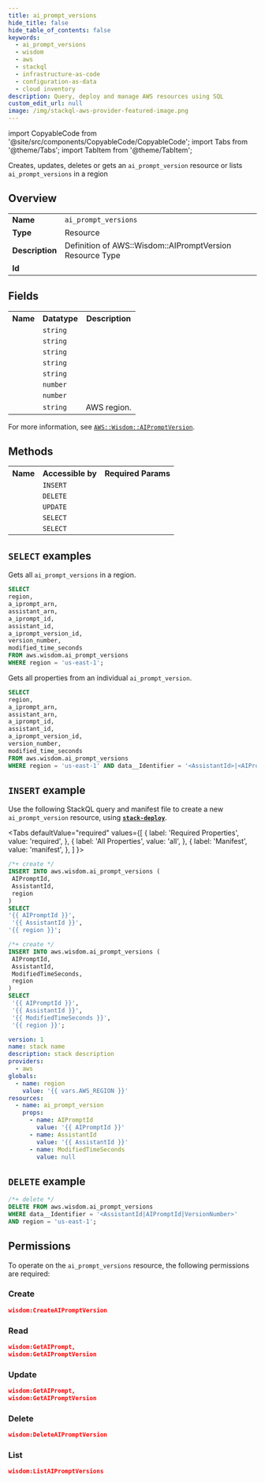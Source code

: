 ```yaml
---
title: ai_prompt_versions
hide_title: false
hide_table_of_contents: false
keywords:
  - ai_prompt_versions
  - wisdom
  - aws
  - stackql
  - infrastructure-as-code
  - configuration-as-data
  - cloud inventory
description: Query, deploy and manage AWS resources using SQL
custom_edit_url: null
image: /img/stackql-aws-provider-featured-image.png
---
```


import CopyableCode from '@site/src/components/CopyableCode/CopyableCode';
import Tabs from '@theme/Tabs';
import TabItem from '@theme/TabItem';

Creates, updates, deletes or gets an <code>ai_prompt_version</code> resource or lists <code>ai_prompt_versions</code> in a region

## Overview
<table>
<tbody>
<tr><td><b>Name</b></td><td><code>ai_prompt_versions</code></td></tr>
<tr><td><b>Type</b></td><td>Resource</td></tr>
<tr><td><b>Description</b></td><td>Definition of AWS::Wisdom::AIPromptVersion Resource Type</td></tr>
<tr><td><b>Id</b></td><td><CopyableCode code="aws.wisdom.ai_prompt_versions" /></td></tr>
</tbody>
</table>

## Fields
<table>
<tbody>
<tr><th>Name</th><th>Datatype</th><th>Description</th></tr><tr><td><CopyableCode code="a_iprompt_arn" /></td><td><code>string</code></td><td></td></tr>
<tr><td><CopyableCode code="assistant_arn" /></td><td><code>string</code></td><td></td></tr>
<tr><td><CopyableCode code="a_iprompt_id" /></td><td><code>string</code></td><td></td></tr>
<tr><td><CopyableCode code="assistant_id" /></td><td><code>string</code></td><td></td></tr>
<tr><td><CopyableCode code="a_iprompt_version_id" /></td><td><code>string</code></td><td></td></tr>
<tr><td><CopyableCode code="version_number" /></td><td><code>number</code></td><td></td></tr>
<tr><td><CopyableCode code="modified_time_seconds" /></td><td><code>number</code></td><td></td></tr>
<tr><td><CopyableCode code="region" /></td><td><code>string</code></td><td>AWS region.</td></tr>
</tbody>
</table>

For more information, see <a href="https://docs.aws.amazon.com/AWSCloudFormation/latest/UserGuide/aws-resource-wisdom-aipromptversion.html"><code>AWS::Wisdom::AIPromptVersion</code></a>.

## Methods

<table>
<tbody>
  <tr>
    <th>Name</th>
    <th>Accessible by</th>
    <th>Required Params</th>
  </tr>
  <tr>
    <td><CopyableCode code="create_resource" /></td>
    <td><code>INSERT</code></td>
    <td><CopyableCode code="AssistantId, AIPromptId, region" /></td>
  </tr>
  <tr>
    <td><CopyableCode code="delete_resource" /></td>
    <td><code>DELETE</code></td>
    <td><CopyableCode code="data__Identifier, region" /></td>
  </tr>
  <tr>
    <td><CopyableCode code="update_resource" /></td>
    <td><code>UPDATE</code></td>
    <td><CopyableCode code="data__Identifier, data__PatchDocument, region" /></td>
  </tr>
  <tr>
    <td><CopyableCode code="list_resources" /></td>
    <td><code>SELECT</code></td>
    <td><CopyableCode code="region" /></td>
  </tr>
  <tr>
    <td><CopyableCode code="get_resource" /></td>
    <td><code>SELECT</code></td>
    <td><CopyableCode code="data__Identifier, region" /></td>
  </tr>
</tbody>
</table>

## `SELECT` examples
Gets all <code>ai_prompt_versions</code> in a region.
```sql
SELECT
region,
a_iprompt_arn,
assistant_arn,
a_iprompt_id,
assistant_id,
a_iprompt_version_id,
version_number,
modified_time_seconds
FROM aws.wisdom.ai_prompt_versions
WHERE region = 'us-east-1';
```
Gets all properties from an individual <code>ai_prompt_version</code>.
```sql
SELECT
region,
a_iprompt_arn,
assistant_arn,
a_iprompt_id,
assistant_id,
a_iprompt_version_id,
version_number,
modified_time_seconds
FROM aws.wisdom.ai_prompt_versions
WHERE region = 'us-east-1' AND data__Identifier = '<AssistantId>|<AIPromptId>|<VersionNumber>';
```

## `INSERT` example

Use the following StackQL query and manifest file to create a new <code>ai_prompt_version</code> resource, using [__`stack-deploy`__](https://pypi.org/project/stack-deploy/).

<Tabs
    defaultValue="required"
    values={[
      { label: 'Required Properties', value: 'required', },
      { label: 'All Properties', value: 'all', },
      { label: 'Manifest', value: 'manifest', },
    ]
}>
<TabItem value="required">

```sql
/*+ create */
INSERT INTO aws.wisdom.ai_prompt_versions (
 AIPromptId,
 AssistantId,
 region
)
SELECT 
'{{ AIPromptId }}',
 '{{ AssistantId }}',
'{{ region }}';
```
</TabItem>
<TabItem value="all">

```sql
/*+ create */
INSERT INTO aws.wisdom.ai_prompt_versions (
 AIPromptId,
 AssistantId,
 ModifiedTimeSeconds,
 region
)
SELECT 
 '{{ AIPromptId }}',
 '{{ AssistantId }}',
 '{{ ModifiedTimeSeconds }}',
 '{{ region }}';
```
</TabItem>
<TabItem value="manifest">

```yaml
version: 1
name: stack name
description: stack description
providers:
  - aws
globals:
  - name: region
    value: '{{ vars.AWS_REGION }}'
resources:
  - name: ai_prompt_version
    props:
      - name: AIPromptId
        value: '{{ AIPromptId }}'
      - name: AssistantId
        value: '{{ AssistantId }}'
      - name: ModifiedTimeSeconds
        value: null

```
</TabItem>
</Tabs>

## `DELETE` example

```sql
/*+ delete */
DELETE FROM aws.wisdom.ai_prompt_versions
WHERE data__Identifier = '<AssistantId|AIPromptId|VersionNumber>'
AND region = 'us-east-1';
```

## Permissions

To operate on the <code>ai_prompt_versions</code> resource, the following permissions are required:

### Create
```json
wisdom:CreateAIPromptVersion
```

### Read
```json
wisdom:GetAIPrompt,
wisdom:GetAIPromptVersion
```

### Update
```json
wisdom:GetAIPrompt,
wisdom:GetAIPromptVersion
```

### Delete
```json
wisdom:DeleteAIPromptVersion
```

### List
```json
wisdom:ListAIPromptVersions
```
